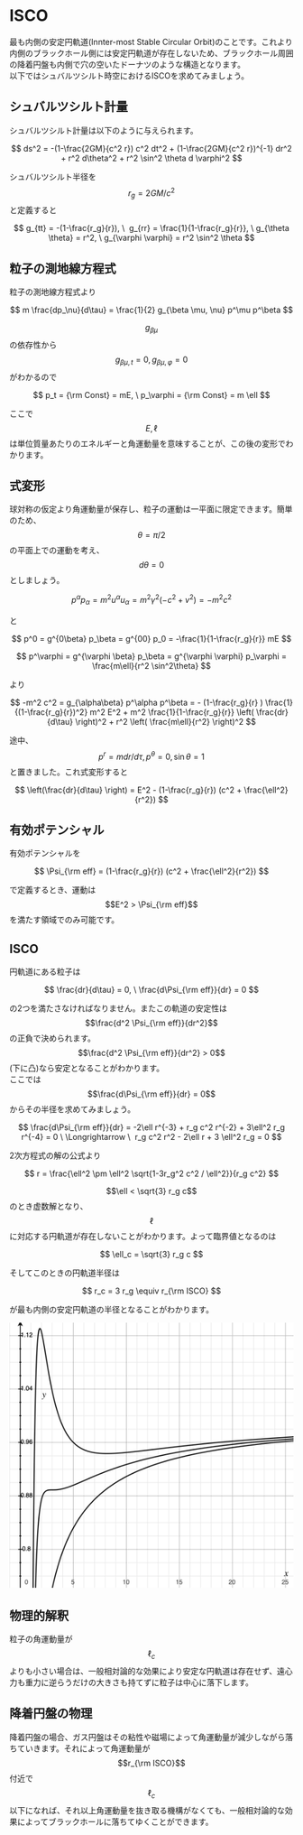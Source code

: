 # ISCO

最も内側の安定円軌道(Innter-most Stable Circular Orbit)のことです。これより内側のブラックホール側には安定円軌道が存在しないため、ブラックホール周囲の降着円盤も内側で穴の空いたドーナツのような構造となります。  
以下ではシュバルツシルト時空におけるISCOを求めてみましょう。

## シュバルツシルト計量

シュバルツシルト計量は以下のように与えられます。

$$
ds^2 
= -(1-\frac{2GM}{c^2 r}) c^2 dt^2 + (1-\frac{2GM}{c^2 r})^{-1} dr^2 + r^2 d\theta^2 + r^2 \sin^2 \theta d \varphi^2
$$

シュバルツシルト半径を$$r_g = 2GM/c^2$$と定義すると

$$
g_{tt} = -(1-\frac{r_g}{r}), \ 
g_{rr} = \frac{1}{1-\frac{r_g}{r}}, \
g_{\theta \theta} = r^2, \ 
g_{\varphi \varphi} = r^2 \sin^2 \theta
$$

## 粒子の測地線方程式

粒子の測地線方程式より

$$
m \frac{dp_\nu}{d\tau} 
= \frac{1}{2} g_{\beta \mu, \nu} p^\mu p^\beta
$$

$$g_{\beta \mu}$$の依存性から$$g_{\beta \mu , t} = 0, g_{\beta \mu, \varphi} = 0$$がわかるので

$$
p_t = {\rm Const} = mE, \ p_\varphi = {\rm Const} = m \ell
$$

ここで$$E, \ell$$は単位質量あたりのエネルギーと角運動量を意味することが、この後の変形でわかります。

## 式変形

球対称の仮定より角運動量が保存し、粒子の運動は一平面に限定できます。簡単のため、$$\theta=\pi/2$$の平面上での運動を考え、$$d\theta=0$$としましょう。

$$
p^\alpha p_\alpha = m^2 u^\alpha u_\alpha = m^2 \gamma^2 (-c^2 + v^2) = -m^2 c^2
$$

と

$$
p^0 = g^{0\beta} p_\beta = g^{00} p_0 
= -\frac{1}{1-\frac{r_g}{r}} mE
$$

$$
p^\varphi = g^{\varphi \beta} p_\beta = g^{\varphi \varphi} p_\varphi
= \frac{m\ell}{r^2 \sin^2\theta} 
$$

より

$$
-m^2 c^2 = g_{\alpha\beta} p^\alpha p^\beta 
= - (1-\frac{r_g}{r} ) \frac{1}{(1-\frac{r_g}{r})^2} m^2 E^2 + m^2 \frac{1}{1-\frac{r_g}{r}} \left( \frac{dr}{d\tau} \right)^2 + r^2 \left( \frac{m\ell}{r^2} \right)^2
$$

途中、$$p^r = m dr/d\tau, p^\theta = 0, \sin \theta = 1$$と置きました。これ式変形すると

$$
\left(\frac{dr}{d\tau} \right) 
= E^2 - (1-\frac{r_g}{r}) (c^2 + \frac{\ell^2}{r^2})
$$

## 有効ポテンシャル

有効ポテンシャルを

$$
\Psi_{\rm eff} = (1-\frac{r_g}{r}) (c^2 + \frac{\ell^2}{r^2})
$$

で定義するとき、運動は$$E^2 > \Psi_{\rm eff}$$を満たす領域でのみ可能です。

## ISCO

円軌道にある粒子は

$$
\frac{dr}{d\tau} = 0, \ \frac{d\Psi_{\rm eff}}{dr} = 0
$$

の2つを満たさなければなりません。またこの軌道の安定性は$$\frac{d^2 \Psi_{\rm eff}}{dr^2}$$の正負で決められます。$$\frac{d^2 \Psi_{\rm eff}}{dr^2} > 0$$(下に凸)なら安定となることがわかります。  
ここでは$$\frac{d\Psi_{\rm eff}}{dr} = 0$$からその半径を求めてみましょう。

$$
\frac{d\Psi_{\rm eff}}{dr} = -2\ell r^{-3} + r_g c^2 r^{-2} + 3\ell^2 r_g r^{-4} = 0 \ \Longrightarrow \ 
r_g c^2 r^2 - 2\ell r + 3 \ell^2 r_g = 0
$$

2次方程式の解の公式より

$$
r = \frac{\ell^2 \pm \ell^2 \sqrt{1-3r_g^2 c^2 / \ell^2}}{r_g c^2}
$$

$$\ell < \sqrt{3} r_g c$$のとき虚数解となり、$$\ell$$に対応する円軌道が存在しないことがわかります。よって臨界値となるのは

$$
\ell_c = \sqrt{3} r_g c
$$

そしてこのときの円軌道半径は

$$
r_c = 3 r_g \equiv r_{\rm ISCO}
$$

が最も内側の安定円軌道の半径となることがわかります。

![l^2/(r_g c)^2=1, 3, 5のときの有効ポテンシャルの概形。横軸はr/r_g、縦軸はPsi/c^2。](/images/gr/isco.png)

## 物理的解釈

粒子の角運動量が$$\ell_c$$よりも小さい場合は、一般相対論的な効果により安定な円軌道は存在せず、遠心力も重力に逆らうだけの大きさも持てずに粒子は中心に落下します。

## 降着円盤の物理

降着円盤の場合、ガス円盤はその粘性や磁場によって角運動量が減少しながら落ちていきます。それによって角運動量が$$r_{\rm ISCO}$$付近で$$\ell_c$$以下になれば、それ以上角運動量を抜き取る機構がなくても、一般相対論的な効果によってブラックホールに落ちてゆくことができます。
